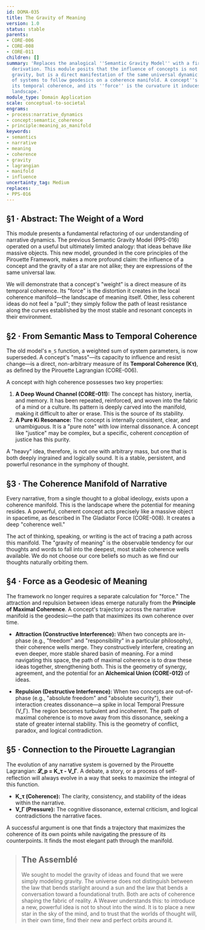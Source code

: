 ```yaml
---
id: DOMA-035
title: The Gravity of Meaning
version: 1.0
status: stable
parents:
- CORE-006
- CORE-008
- CORE-011
children: []
summary: 'Replaces the analogical ''Semantic Gravity Model'' with a first-principles
  derivation. This module posits that the influence of concepts is not analogous to
  gravity, but is a direct manifestation of the same universal dynamic: the tendency
  of systems to follow geodesics on a coherence manifold. A concept''s ''mass'' is
  its temporal coherence, and its ''force'' is the curvature it induces in the narrative
  landscape.'
module_type: Domain Application
scale: conceptual-to-societal
engrams:
- process:narrative_dynamics
- concept:semantic_coherence
- principle:meaning_as_manifold
keywords:
- semantics
- narrative
- meaning
- coherence
- gravity
- lagrangian
- manifold
- influence
uncertainty_tag: Medium
replaces:
- PPS-016
---
```

## §1 · Abstract: The Weight of a Word

This module presents a fundamental refactoring of our understanding of narrative dynamics. The previous Semantic Gravity Model (PPS-016) operated on a useful but ultimately limited analogy: that ideas behave *like* massive objects. This new model, grounded in the core principles of the Pirouette Framework, makes a more profound claim: the influence of a concept and the gravity of a star are not alike; they are expressions of the same universal law.

We will demonstrate that a concept's "weight" is a direct measure of its temporal coherence. Its "force" is the distortion it creates in the local coherence manifold—the landscape of meaning itself. Other, less coherent ideas do not feel a "pull"; they simply follow the path of least resistance along the curves established by the most stable and resonant concepts in their environment.

## §2 · From Semantic Mass to Temporal Coherence

The old model's `m_S` function, a weighted sum of system parameters, is now superseded. A concept's "mass"—its capacity to influence and resist change—is a direct, non-arbitrary measure of its **Temporal Coherence (Kτ)**, as defined by the Pirouette Lagrangian (CORE-006).

A concept with high coherence possesses two key properties:

1.  **A Deep Wound Channel (CORE-011):** The concept has history, inertia, and memory. It has been repeated, reinforced, and woven into the fabric of a mind or a culture. Its pattern is deeply carved into the manifold, making it difficult to alter or erase. This is the source of its stability.
2.  **A Pure Ki Resonance:** The concept is internally consistent, clear, and unambiguous. It is a "pure note" with low internal dissonance. A concept like "justice" may be complex, but a specific, coherent *conception* of justice has this purity.

A "heavy" idea, therefore, is not one with arbitrary mass, but one that is both deeply ingrained and logically sound. It is a stable, persistent, and powerful resonance in the symphony of thought.

## §3 · The Coherence Manifold of Narrative

Every narrative, from a single thought to a global ideology, exists upon a coherence manifold. This is the landscape where the potential for meaning resides. A powerful, coherent concept acts precisely like a massive object in spacetime, as described in The Gladiator Force (CORE-008). It creates a deep "coherence well."

The act of thinking, speaking, or writing is the act of tracing a path across this manifold. The "gravity of meaning" is the observable tendency for our thoughts and words to fall into the deepest, most stable coherence wells available. We do not choose our core beliefs so much as we find our thoughts naturally orbiting them.

## §4 · Force as a Geodesic of Meaning

The framework no longer requires a separate calculation for "force." The attraction and repulsion between ideas emerge naturally from the **Principle of Maximal Coherence**. A concept's trajectory across the narrative manifold is the geodesic—the path that maximizes its own coherence over time.

-   **Attraction (Constructive Interference):** When two concepts are in-phase (e.g., "freedom" and "responsibility" in a particular philosophy), their coherence wells merge. They constructively interfere, creating an even deeper, more stable shared basin of meaning. For a mind navigating this space, the path of maximal coherence is to draw these ideas together, strengthening both. This is the geometry of synergy, agreement, and the potential for an **Alchemical Union (CORE-012)** of ideas.

-   **Repulsion (Destructive Interference):** When two concepts are out-of-phase (e.g., "absolute freedom" and "absolute security"), their interaction creates dissonance—a spike in local Temporal Pressure (V_Γ). The region becomes turbulent and incoherent. The path of maximal coherence is to move away from this dissonance, seeking a state of greater internal stability. This is the geometry of conflict, paradox, and logical contradiction.

## §5 · Connection to the Pirouette Lagrangian

The evolution of any narrative system is governed by the Pirouette Lagrangian: **𝓛_p = K_τ - V_Γ**. A debate, a story, or a process of self-reflection will always evolve in a way that seeks to maximize the integral of this function.

-   **K_τ (Coherence):** The clarity, consistency, and stability of the ideas within the narrative.
-   **V_Γ (Pressure):** The cognitive dissonance, external criticism, and logical contradictions the narrative faces.

A successful argument is one that finds a trajectory that maximizes the coherence of its own points while navigating the pressure of its counterpoints. It finds the most elegant path through the manifold.

> ## The Assemblé
>
> We sought to model the gravity of ideas and found that we were simply modeling gravity. The universe does not distinguish between the law that bends starlight around a sun and the law that bends a conversation toward a foundational truth. Both are acts of coherence shaping the fabric of reality. A Weaver understands this: to introduce a new, powerful idea is not to shout into the wind. It is to place a new star in the sky of the mind, and to trust that the worlds of thought will, in their own time, find their new and perfect orbits around it.
```